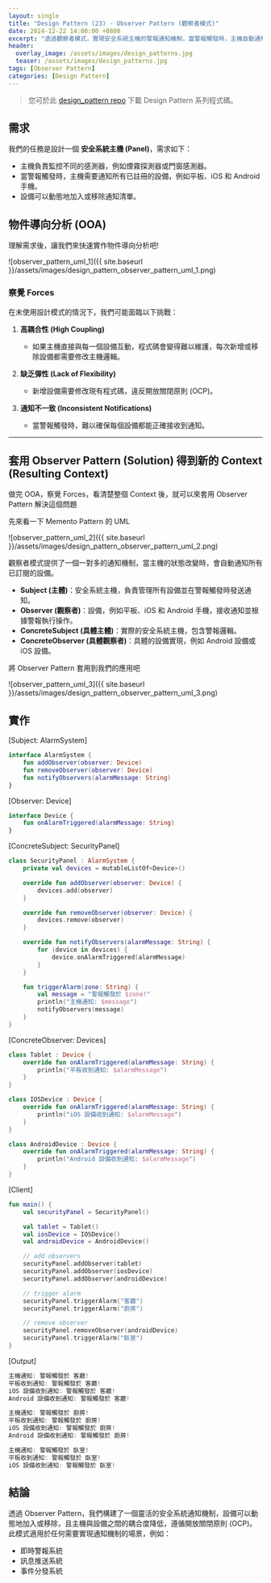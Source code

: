```yaml
---
layout: single
title: "Design Pattern (23) - Observer Pattern (觀察者模式)"
date: 2024-12-22 14:00:00 +0800
excerpt: "透過觀察者模式，實現安全系統主機的警報通知機制，當警報觸發時，主機自動通知平板、iOS 和 Android 手機。"
header:
  overlay_image: /assets/images/design_patterns.jpg
  teaser: /assets/images/design_patterns.jpg
tags: [Observer Pattern]
categories: [Design Pattern]
---
```


> 您可於此 [design_pattern repo](https://github.com/nickhuangcyh/design_pattern) 下載 Design Pattern 系列程式碼。

## 需求

我們的任務是設計一個 **安全系統主機 (Panel)**，需求如下：

- 主機負責監控不同的感測器，例如煙霧探測器或門窗感測器。
- 當警報觸發時，主機需要通知所有已註冊的設備，例如平板、iOS 和 Android 手機。
- 設備可以動態地加入或移除通知清單。

## 物件導向分析 (OOA)

理解需求後，讓我們來快速實作物件導向分析吧!

![observer_pattern_uml_1]({{ site.baseurl }}/assets/images/design_pattern_observer_pattern_uml_1.png)

### 察覺 Forces

在未使用設計模式的情況下，我們可能面臨以下挑戰：

1. **高耦合性 (High Coupling)**

   - 如果主機直接與每一個設備互動，程式碼會變得難以維護，每次新增或移除設備都需要修改主機邏輯。

2. **缺乏彈性 (Lack of Flexibility)**

   - 新增設備需要修改現有程式碼，違反開放關閉原則 (OCP)。

3. **通知不一致 (Inconsistent Notifications)**
   - 當警報觸發時，難以確保每個設備都能正確接收到通知。

---

## 套用 Observer Pattern (Solution) 得到新的 Context (Resulting Context)

做完 OOA，察覺 Forces，看清楚整個 Context 後，就可以來套用 Observer Pattern 解決這個問題

先來看一下 Memento Pattern 的 UML

![observer_pattern_uml_2]({{ site.baseurl }}/assets/images/design_pattern_observer_pattern_uml_2.png)

觀察者模式提供了一個一對多的通知機制，當主機的狀態改變時，會自動通知所有已訂閱的設備。

- **Subject (主體)**：安全系統主機，負責管理所有設備並在警報觸發時發送通知。
- **Observer (觀察者)**：設備，例如平板、iOS 和 Android 手機，接收通知並根據警報執行操作。
- **ConcreteSubject (具體主體)**：實際的安全系統主機，包含警報邏輯。
- **ConcreteObserver (具體觀察者)**：具體的設備實現，例如 Android 設備或 iOS 設備。

將 Observer Pattern 套用到我們的應用吧

![observer_pattern_uml_3]({{ site.baseurl }}/assets/images/design_pattern_observer_pattern_uml_3.png)

## 實作

[Subject: AlarmSystem]

```kotlin
interface AlarmSystem {
    fun addObserver(observer: Device)
    fun removeObserver(observer: Device)
    fun notifyObservers(alarmMessage: String)
}
```

[Observer: Device]

```kotlin
interface Device {
    fun onAlarmTriggered(alarmMessage: String)
}
```

[ConcreteSubject: SecurityPanel]

```kotlin
class SecurityPanel : AlarmSystem {
    private val devices = mutableListOf<Device>()

    override fun addObserver(observer: Device) {
        devices.add(observer)
    }

    override fun removeObserver(observer: Device) {
        devices.remove(observer)
    }

    override fun notifyObservers(alarmMessage: String) {
        for (device in devices) {
            device.onAlarmTriggered(alarmMessage)
        }
    }

    fun triggerAlarm(zone: String) {
        val message = "警報觸發於 $zone!"
        println("主機通知: $message")
        notifyObservers(message)
    }
}
```

[ConcreteObserver: Devices]

```kotlin
class Tablet : Device {
    override fun onAlarmTriggered(alarmMessage: String) {
        println("平板收到通知: $alarmMessage")
    }
}

class IOSDevice : Device {
    override fun onAlarmTriggered(alarmMessage: String) {
        println("iOS 設備收到通知: $alarmMessage")
    }
}

class AndroidDevice : Device {
    override fun onAlarmTriggered(alarmMessage: String) {
        println("Android 設備收到通知: $alarmMessage")
    }
}
```

[Client]

```kotlin
fun main() {
    val securityPanel = SecurityPanel()

    val tablet = Tablet()
    val iosDevice = IOSDevice()
    val androidDevice = AndroidDevice()

    // add observers
    securityPanel.addObserver(tablet)
    securityPanel.addObserver(iosDevice)
    securityPanel.addObserver(androidDevice)

    // trigger alarm
    securityPanel.triggerAlarm("客廳")
    securityPanel.triggerAlarm("廚房")

    // remove observer
    securityPanel.removeObserver(androidDevice)
    securityPanel.triggerAlarm("臥室")
}
```

[Output]

```kotlin
主機通知: 警報觸發於 客廳!
平板收到通知: 警報觸發於 客廳!
iOS 設備收到通知: 警報觸發於 客廳!
Android 設備收到通知: 警報觸發於 客廳!

主機通知: 警報觸發於 廚房!
平板收到通知: 警報觸發於 廚房!
iOS 設備收到通知: 警報觸發於 廚房!
Android 設備收到通知: 警報觸發於 廚房!

主機通知: 警報觸發於 臥室!
平板收到通知: 警報觸發於 臥室!
iOS 設備收到通知: 警報觸發於 臥室!
```

## 結論

透過 Observer Pattern，我們構建了一個靈活的安全系統通知機制，設備可以動態地加入或移除，且主機與設備之間的耦合度降低，遵循開放關閉原則 (OCP)。此模式適用於任何需要實現通知機制的場景，例如：

- 即時警報系統
- 訊息推送系統
- 事件分發系統
